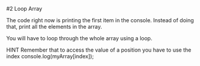 #2 Loop Array

The code right now is printing the first item in the console. Instead of doing that, print all the elements in the array.

You will have to loop through the whole array using a loop.

HINT
Remember that to access the value of a position you have to use the index
console.log(myArray[index]);
